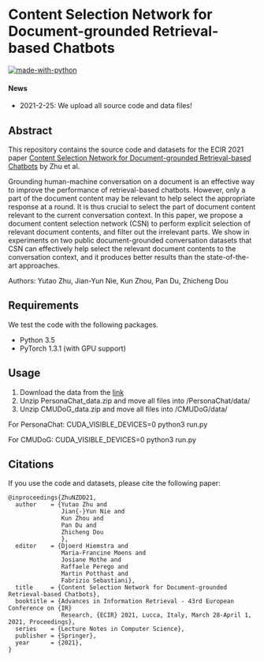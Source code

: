 # Content Selection Network for Document-grounded Retrieval-based Chatbots

[![made-with-python](https://img.shields.io/badge/Made%20with-Python-red.svg)](#python)

#### News
- 2021-2-25: We upload all source code and data files!

## Abstract
This repository contains the source code and datasets for the ECIR 2021 paper [Content Selection Network for Document-grounded Retrieval-based Chatbots](https://arxiv.org/pdf/2101.08426.pdf) by Zhu et al. <br>

Grounding human-machine conversation on a document is an effective way to improve the performance of retrieval-based chatbots. However, only a part of the document content may be relevant to help select the appropriate response at a round. It is thus crucial to select the  part of document content relevant to the current conversation context. In this paper, we propose a document content selection network (CSN) to perform explicit selection of relevant document contents, and filter out the irrelevant parts. We show in experiments on two public document-grounded conversation datasets that CSN can effectively help select the relevant document contents to the conversation context, and it produces better results than the state-of-the-art approaches.

Authors: Yutao Zhu, Jian-Yun Nie, Kun Zhou, Pan Du, Zhicheng Dou

## Requirements
We test the code with the following packages. <br>
- Python 3.5 <br>
- PyTorch 1.3.1 (with GPU support)<br>

## Usage
1. Download the data from the [link](https://drive.google.com/drive/folders/1-lBPcEG1NfJa3CBfWgmk4r-W30dmuOoh?usp=sharing)
2. Unzip PersonaChat_data.zip and move all files into /PersonaChat/data/
3. Unzip CMUDoG_data.zip and move all files into /CMUDoG/data/

For PersonaChat:
CUDA_VISIBLE_DEVICES=0 python3 run.py

For CMUDoG:
CUDA_VISIBLE_DEVICES=0 python3 run.py

## Citations
If you use the code and datasets, please cite the following paper:  
```
@inproceedings{ZhuNZDD21,
  author    = {Yutao Zhu and
               Jian{-}Yun Nie and
               Kun Zhou and
               Pan Du and
               Zhicheng Dou
               },
  editor    = {Djoerd Hiemstra and
               Maria-Francine Moens and
               Josiane Mothe and
               Raffaele Perego and
               Martin Potthast and
               Fabrizio Sebastiani},
  title     = {Content Selection Network for Document-grounded Retrieval-based Chatbots},
  booktitle = {Advances in Information Retrieval - 43rd European Conference on {IR}
               Research, {ECIR} 2021, Lucca, Italy, March 28-April 1, 2021, Proceedings},
  series    = {Lecture Notes in Computer Science},
  publisher = {Springer},
  year      = {2021},
}
```
